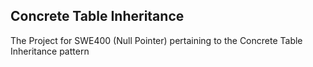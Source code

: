 Concrete Table Inheritance
---

The Project for SWE400 (Null Pointer) pertaining to the Concrete Table Inheritance pattern
